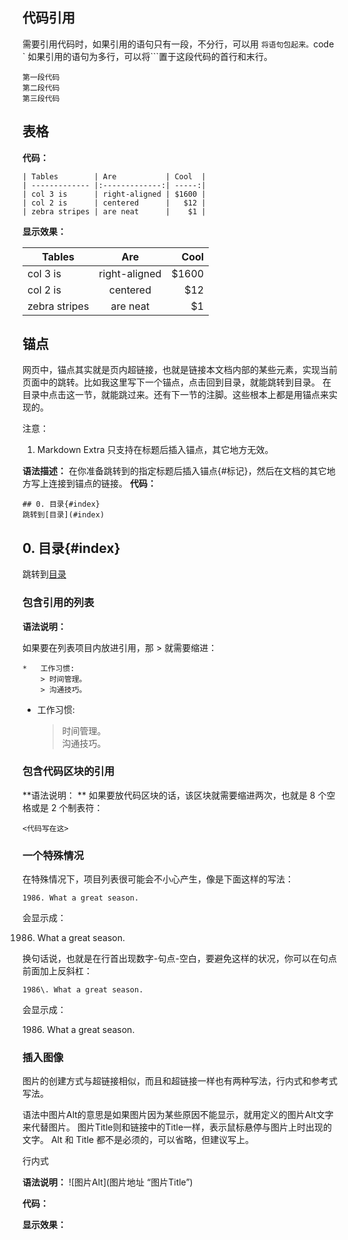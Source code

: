
## 代码引用

需要引用代码时，如果引用的语句只有一段，不分行，可以用 ` 将语句包起来。
`code `
如果引用的语句为多行，可以将```置于这段代码的首行和末行。
```
第一段代码
第二段代码
第三段代码
```


## 表格

**代码：**
```
| Tables        | Are           | Cool  |
| ------------- |:-------------:| -----:|
| col 3 is      | right-aligned | $1600 |
| col 2 is      | centered      |   $12 |
| zebra stripes | are neat      |    $1 |
```

**显示效果：**

| Tables        | Are           | Cool  |
| ------------- |:-------------:| -----:|
| col 3 is      | right-aligned | $1600 |
| col 2 is      | centered      |   $12 |
| zebra stripes | are neat      |    $1 |


## 锚点
网页中，锚点其实就是页内超链接，也就是链接本文档内部的某些元素，实现当前页面中的跳转。比如我这里写下一个锚点，点击回到目录，就能跳转到目录。 在目录中点击这一节，就能跳过来。还有下一节的注脚。这些根本上都是用锚点来实现的。

注意： 
1. Markdown Extra 只支持在标题后插入锚点，其它地方无效。 

**语法描述：**
在你准备跳转到的指定标题后插入锚点{#标记}，然后在文档的其它地方写上连接到锚点的链接。
**代码：**
```other
## 0. 目录{#index}
跳转到[目录](#index)
```
## 0. 目录{#index}

跳转到[目录](#index)





### 包含引用的列表

**语法说明：**

如果要在列表项目内放进引用，那 > 就需要缩进：

```other
*   工作习惯:
    > 时间管理。
    > 沟通技巧。
```

*   工作习惯:

    > 时间管理。  
    > 沟通技巧。


### 包含代码区块的引用

**语法说明： **
如果要放代码区块的话，该区块就需要缩进两次，也就是 8 个空格或是 2 个制表符：
    
    <代码写在这>

### 一个特殊情况

在特殊情况下，项目列表很可能会不小心产生，像是下面这样的写法：

```other
1986. What a great season.
```

会显示成：

1986. What a great season.

换句话说，也就是在行首出现数字-句点-空白，要避免这样的状况，你可以在句点前面加上反斜杠：
```other
1986\. What a great season.
```
会显示成：

1986\. What a great season.



### 插入图像

图片的创建方式与超链接相似，而且和超链接一样也有两种写法，行内式和参考式写法。

语法中图片Alt的意思是如果图片因为某些原因不能显示，就用定义的图片Alt文字来代替图片。 图片Title则和链接中的Title一样，表示鼠标悬停与图片上时出现的文字。 Alt 和 Title 都不是必须的，可以省略，但建议写上。

行内式

**语法说明：**  \![图片Alt\]\(图片地址 “图片Title”\)

**代码：**

**显示效果：**
